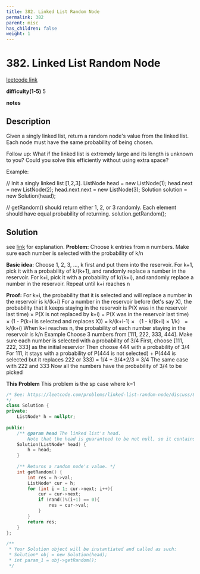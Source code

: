 ```yaml
---
title: 382. Linked List Random Node
permalink: 382
parent: misc
has_children: false
weight: 1
---
```

# 382. Linked List Random Node
[leetcode link](https://leetcode.com/problems/linked-list-random-node/)

**difficulty(1-5)** 
5

**notes** 


## Description
Given a singly linked list, return a random node's value from the linked list. Each node must have the same probability of being chosen.

Follow up:
What if the linked list is extremely large and its length is unknown to you? Could you solve this efficiently without using extra space?

Example:

// Init a singly linked list [1,2,3].
ListNode head = new ListNode(1);
head.next = new ListNode(2);
head.next.next = new ListNode(3);
Solution solution = new Solution(head);

// getRandom() should return either 1, 2, or 3 randomly. Each element should have equal probability of returning.
solution.getRandom();


## Solution
see [link](https://leetcode.com/problems/linked-list-random-node/discuss/85659/Brief-explanation-for-Reservoir-Sampling) for explanation.
**Problem:**
Choose k entries from n numbers. Make sure each number is selected with the probability of k/n

**Basic idea:**
Choose 1, 2, 3, ..., k first and put them into the reservoir.
For k+1, pick it with a probability of k/(k+1), and randomly replace a number in the reservoir.
For k+i, pick it with a probability of k/(k+i), and randomly replace a number in the reservoir.
Repeat until k+i reaches n

**Proof:**
For k+i, the probability that it is selected and will replace a number in the reservoir is k/(k+i)
For a number in the reservoir before (let's say X), the probability that it keeps staying in the reservoir is
P(X was in the reservoir last time) × P(X is not replaced by k+i)
= P(X was in the reservoir last time) × (1 - P(k+i is selected and replaces X))
= k/(k+i-1) × （1 - k/(k+i) × 1/k）
= k/(k+i)
When k+i reaches n, the probability of each number staying in the reservoir is k/n
Example
Choose 3 numbers from [111, 222, 333, 444]. Make sure each number is selected with a probability of 3/4
First, choose [111, 222, 333] as the initial reservior
Then choose 444 with a probability of 3/4
For 111, it stays with a probability of
P(444 is not selected) + P(444 is selected but it replaces 222 or 333)
= 1/4 + 3/4*2/3
= 3/4
The same case with 222 and 333
Now all the numbers have the probability of 3/4 to be picked

**This Problem**
This problem is the sp case where k=1

```c++
/* See: https://leetcode.com/problems/linked-list-random-node/discuss/85659/Brief-explanation-for-Reservoir-Sampling
*/
class Solution {
private:
    ListNode* h = nullptr;
    
public:
    /** @param head The linked list's head.
        Note that the head is guaranteed to be not null, so it contains at least one node. */
    Solution(ListNode* head) {
        h = head;    
    }
    
    /** Returns a random node's value. */
    int getRandom() {
        int res = h->val;
        ListNode* cur = h;
        for (int i = 1; cur->next; i++){
            cur = cur->next;
            if (rand()%(i+1) == 0){
                res = cur->val;
            }
        }
        return res;
    }
};

/**
 * Your Solution object will be instantiated and called as such:
 * Solution* obj = new Solution(head);
 * int param_1 = obj->getRandom();
 */
``` 


